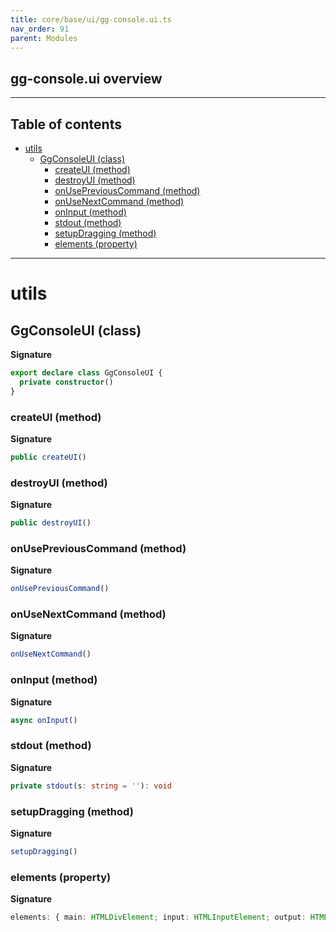 ```yaml
---
title: core/base/ui/gg-console.ui.ts
nav_order: 91
parent: Modules
---
```


## gg-console.ui overview

---

<h2 class="text-delta">Table of contents</h2>

- [utils](#utils)
  - [GgConsoleUI (class)](#ggconsoleui-class)
    - [createUI (method)](#createui-method)
    - [destroyUI (method)](#destroyui-method)
    - [onUsePreviousCommand (method)](#onusepreviouscommand-method)
    - [onUseNextCommand (method)](#onusenextcommand-method)
    - [onInput (method)](#oninput-method)
    - [stdout (method)](#stdout-method)
    - [setupDragging (method)](#setupdragging-method)
    - [elements (property)](#elements-property)

---

# utils

## GgConsoleUI (class)

**Signature**

```ts
export declare class GgConsoleUI {
  private constructor()
}
```

### createUI (method)

**Signature**

```ts
public createUI()
```

### destroyUI (method)

**Signature**

```ts
public destroyUI()
```

### onUsePreviousCommand (method)

**Signature**

```ts
onUsePreviousCommand()
```

### onUseNextCommand (method)

**Signature**

```ts
onUseNextCommand()
```

### onInput (method)

**Signature**

```ts
async onInput()
```

### stdout (method)

**Signature**

```ts
private stdout(s: string = ''): void
```

### setupDragging (method)

**Signature**

```ts
setupDragging()
```

### elements (property)

**Signature**

```ts
elements: { main: HTMLDivElement; input: HTMLInputElement; output: HTMLTextAreaElement; } | null
```
